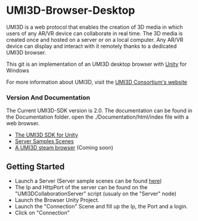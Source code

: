 # UMI3D-Browser-Desktop
UMI3D is a web protocol that enables the creation of 3D media in which users of any AR/VR device can collaborate in real time. The 3D media is created once and hosted on a server or on a local computer. Any AR/VR device can display and interact with it remotely thanks to a dedicated UMI3D browser. 

This git is an implementation of an UMI3D desktop browser with [Unity](https://unity.com) for Windows

For more information about UMI3D, visit the [UMI3D Consortium's website](https://umi3d-consortium.org)

### Version And Documentation

The Current UMI3D-SDK version is 2.0.
The documentation can be found in the Documentation folder. open the ./Documentation/html/index file with a web browser.

* [The UMI3D SDK for Unity](https://github.com/Gfi-Innovation/UMI3D-SDK)
* [Server Samples Scenes](https://github.com/Gfi-Innovation/UMI3D-Samples)
* [A UMI3D steam browser](url) (Coming soon)

## Getting Started
* Launch a Server (Server sample scenes can be found [here](https://github.com/Gfi-Innovation/UMI3D-Samples))
* The Ip and HttpPort of the server can be found on the "UMI3DCollaborationServer" script (usualy on the "Server" node)
* Launch the Browser Unity Project.
* Launch the "Connection" Scene and fill up the Ip, the Port and a login.
* Click on "Connection"
